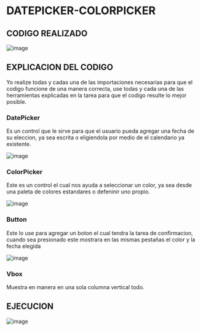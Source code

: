 # DATEPICKER-COLORPICKER

## CODIGO REALIZADO
![image](https://github.com/NicoleARMIJOS09/DATEPICKER-COLORPICKER/assets/168577369/0fcd3a52-ada9-42d8-9756-5c92c851772c)


## EXPLICACION DEL CODIGO

Yo realize todas y cadas una de las importaciones necesarias para que el codigo funcione de una manera correcta, use todas y cada una de las herramientas explicadas en la tarea para que el codigo resulte lo mejor posible.


### DatePicker
Es un control que le sirve para que el usuario pueda agregar una fecha de su eleccion, ya sea escrita o eligiendola por medio de el calendario ya existente.

![image](https://github.com/NicoleARMIJOS09/DATEPICKER-COLORPICKER/assets/168577369/1b12cf1b-8650-4682-813c-c4e35e9a8396)


### ColorPicker
Este es un control el cual nos ayuda a seleccionar un color, ya sea desde una paleta de colores estandares o defeninir uno propio.

![image](https://github.com/NicoleARMIJOS09/DATEPICKER-COLORPICKER/assets/168577369/28311855-ac4b-4649-8aad-04627b355d5d)


### Button
Este lo use para agregar un boton el cual tendra la tarea de confirmacion, cuando sea presionado este mostrara en las mismas pestañas el color y la fecha elegida

![image](https://github.com/NicoleARMIJOS09/DATEPICKER-COLORPICKER/assets/168577369/40b4e55a-e9b4-4d71-890d-6310bf563ff2)

### Vbox
Muestra en manera en una sola columna vertical todo.

## EJECUCION
![image](https://github.com/NicoleARMIJOS09/DATEPICKER-COLORPICKER/assets/168577369/9c0df6da-1a8b-4a93-ba1f-c4beaa22fb18)










